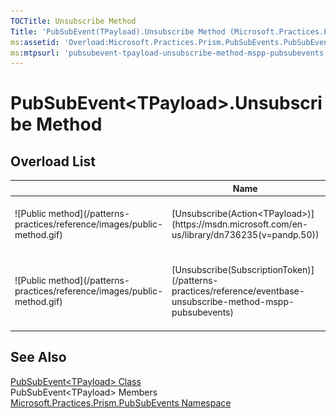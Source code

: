```yaml
---
TOCTitle: Unsubscribe Method
Title: 'PubSubEvent(TPayload).Unsubscribe Method (Microsoft.Practices.Prism.PubSubEvents)'
ms:assetid: 'Overload:Microsoft.Practices.Prism.PubSubEvents.PubSubEvent\`1.Unsubscribe'
ms:mtpsurl: 'pubsubevent-tpayload-unsubscribe-method-mspp-pubsubevents.md'
---
```


# PubSubEvent&lt;TPayload&gt;.Unsubscribe Method

## Overload List

<table>
<thead>
<tr class="header">
<th> </th>
<th>Name</th>
<th>Description</th>
</tr>
</thead>
<tbody>
<tr class="odd">
<td>![Public method](/patterns-practices/reference/images/public-method.gif)</td>
<td>[Unsubscribe(Action&lt;TPayload&gt;)](https://msdn.microsoft.com/en-us/library/dn736235(v=pandp.50))</td>
<td><div class="summary">
Removes the first subscriber matching [Action&lt;T&gt;](http://msdn.microsoft.com/en-us/library/018hxwa8) from the subscribers' list.
</div></td>
</tr>
<tr class="even">
<td>![Public method](/patterns-practices/reference/images/public-method.gif)</td>
<td>[Unsubscribe(SubscriptionToken)](/patterns-practices/reference/eventbase-unsubscribe-method-mspp-pubsubevents)</td>
<td><div class="summary">
Removes the subscriber matching the [SubscriptionToken](/patterns-practices/reference/subscriptiontoken-class-mspp-pubsubevents).
</div>
(Inherited from [EventBase](/patterns-practices/reference/eventbase-class-mspp-pubsubevents).)</td>
</tr>
</tbody>
</table>

## See Also

[PubSubEvent&lt;TPayload&gt; Class](/patterns-practices/reference/pubsubevent-tpayload-class-mspp-pubsubevents)  
PubSubEvent&lt;TPayload&gt; Members  
[Microsoft.Practices.Prism.PubSubEvents Namespace](/patterns-practices/reference/mspp-mvvm-namespace)